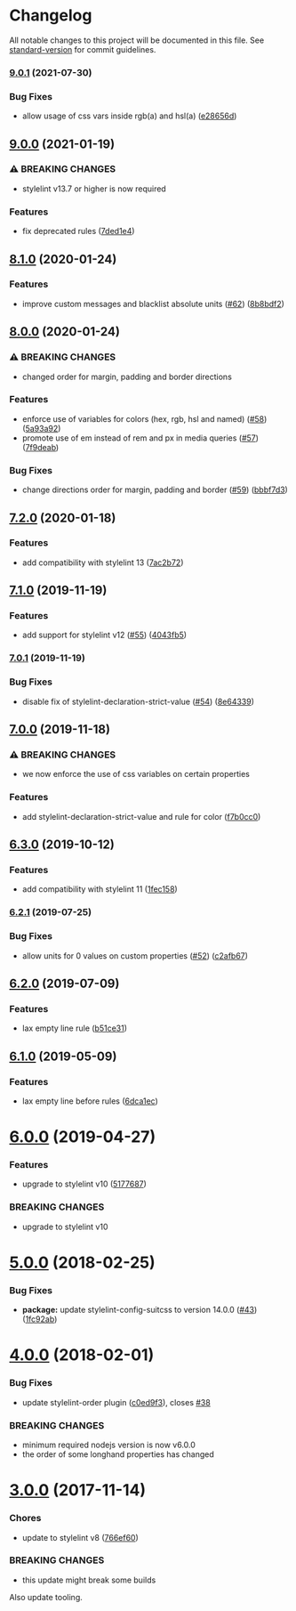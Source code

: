 # Changelog

All notable changes to this project will be documented in this file. See [standard-version](https://github.com/conventional-changelog/standard-version) for commit guidelines.

### [9.0.1](https://github.com/moxystudio/stylelint-config/compare/v9.0.0...v9.0.1) (2021-07-30)


### Bug Fixes

* allow usage of css vars inside rgb(a) and hsl(a) ([e28656d](https://github.com/moxystudio/stylelint-config/commit/e28656d5fcda885b0ab404ef6237958165e0c9e6))

## [9.0.0](https://github.com/moxystudio/stylelint-config/compare/v8.1.0...v9.0.0) (2021-01-19)


### ⚠ BREAKING CHANGES

* stylelint v13.7 or higher is now required

### Features

* fix deprecated rules ([7ded1e4](https://github.com/moxystudio/stylelint-config/commit/7ded1e49af7fbdbc71ae81c3cf462e5fce38e824))

## [8.1.0](https://github.com/moxystudio/stylelint-config/compare/v8.0.0...v8.1.0) (2020-01-24)


### Features

* improve custom messages and blacklist absolute units ([#62](https://github.com/moxystudio/stylelint-config/issues/62)) ([8b8bdf2](https://github.com/moxystudio/stylelint-config/commit/8b8bdf2d6aaf452c659a3b7f9fa957a829cc9b8c))

## [8.0.0](https://github.com/moxystudio/stylelint-config/compare/v7.2.0...v8.0.0) (2020-01-24)


### ⚠ BREAKING CHANGES

* changed order for margin, padding and border directions

### Features

* enforce use of variables for colors (hex, rgb, hsl and named) ([#58](https://github.com/moxystudio/stylelint-config/issues/58)) ([5a93a92](https://github.com/moxystudio/stylelint-config/commit/5a93a926d9a77e0295de247adb3d8268b065771f))
* promote use of em instead of rem and px in media queries ([#57](https://github.com/moxystudio/stylelint-config/issues/57)) ([7f9deab](https://github.com/moxystudio/stylelint-config/commit/7f9deab944a23c45951bc3a17816219d6b158d85))


### Bug Fixes

* change directions order for margin, padding and border ([#59](https://github.com/moxystudio/stylelint-config/issues/59)) ([bbbf7d3](https://github.com/moxystudio/stylelint-config/commit/bbbf7d33c09f809d7cc2b00671f37d74679abbc6))

## [7.2.0](https://github.com/moxystudio/stylelint-config/compare/v7.1.0...v7.2.0) (2020-01-18)


### Features

* add compatibility with stylelint 13 ([7ac2b72](https://github.com/moxystudio/stylelint-config/commit/7ac2b726dae325e0e76089033918aa8212ca0678))

## [7.1.0](https://github.com/moxystudio/stylelint-config/compare/v7.0.1...v7.1.0) (2019-11-19)


### Features

* add support for stylelint v12 ([#55](https://github.com/moxystudio/stylelint-config/issues/55)) ([4043fb5](https://github.com/moxystudio/stylelint-config/commit/4043fb5c90eb2fa256aee8ffe2518f09d605e1d5))

### [7.0.1](https://github.com/moxystudio/stylelint-config/compare/v7.0.0...v7.0.1) (2019-11-19)


### Bug Fixes

* disable fix of stylelint-declaration-strict-value ([#54](https://github.com/moxystudio/stylelint-config/issues/54)) ([8e64339](https://github.com/moxystudio/stylelint-config/commit/8e643390fd712705e863b61aa34e531c238c6f96))

## [7.0.0](https://github.com/moxystudio/stylelint-config/compare/v6.3.0...v7.0.0) (2019-11-18)


### ⚠ BREAKING CHANGES

* we now enforce the use of css variables on certain properties

### Features

* add stylelint-declaration-strict-value and rule for color ([f7b0cc0](https://github.com/moxystudio/stylelint-config/commit/f7b0cc0ae4503de3c8cb48ebb7ae7f793d9879b4))

## [6.3.0](https://github.com/moxystudio/stylelint-config/compare/v6.2.1...v6.3.0) (2019-10-12)


### Features

* add compatibility with stylelint 11 ([1fec158](https://github.com/moxystudio/stylelint-config/commit/1fec158c7c80f576b018e0b234b7006baee41398))

### [6.2.1](https://github.com/moxystudio/stylelint-config/compare/v6.2.0...v6.2.1) (2019-07-25)


### Bug Fixes

* allow units for 0 values on custom properties ([#52](https://github.com/moxystudio/stylelint-config/issues/52)) ([c2afb67](https://github.com/moxystudio/stylelint-config/commit/c2afb67))



## [6.2.0](https://github.com/moxystudio/stylelint-config/compare/v6.1.0...v6.2.0) (2019-07-09)


### Features

* lax empty line rule ([b51ce31](https://github.com/moxystudio/stylelint-config/commit/b51ce31))



## [6.1.0](https://github.com/moxystudio/stylelint-config/compare/v6.0.0...v6.1.0) (2019-05-09)


### Features

* lax empty line before rules ([6dca1ec](https://github.com/moxystudio/stylelint-config/commit/6dca1ec))



<a name="6.0.0"></a>
# [6.0.0](https://github.com/moxystudio/stylelint-config/compare/v5.0.0...v6.0.0) (2019-04-27)


### Features

* upgrade to stylelint v10 ([5177687](https://github.com/moxystudio/stylelint-config/commit/5177687))


### BREAKING CHANGES

* upgrade to stylelint v10



<a name="5.0.0"></a>
# [5.0.0](https://github.com/moxystudio/stylelint-config/compare/v4.0.0...v5.0.0) (2018-02-25)


### Bug Fixes

* **package:** update stylelint-config-suitcss to version 14.0.0 ([#43](https://github.com/moxystudio/stylelint-config/issues/43)) ([1fc92ab](https://github.com/moxystudio/stylelint-config/commit/1fc92ab))



<a name="4.0.0"></a>
# [4.0.0](https://github.com/moxystudio/stylelint-config/compare/v3.0.0...v4.0.0) (2018-02-01)


### Bug Fixes

* update stylelint-order plugin ([c0ed9f3](https://github.com/moxystudio/stylelint-config/commit/c0ed9f3)), closes [#38](https://github.com/moxystudio/stylelint-config/issues/38)


### BREAKING CHANGES

* minimum required nodejs version is now v6.0.0
* the order of some longhand properties has changed



<a name="3.0.0"></a>
# [3.0.0](https://github.com/moxystudio/stylelint-config/compare/v2.2.1...v3.0.0) (2017-11-14)


### Chores

* update to stylelint v8 ([766ef60](https://github.com/moxystudio/stylelint-config/commit/766ef60))


### BREAKING CHANGES

* this update might break some builds

Also update tooling.
